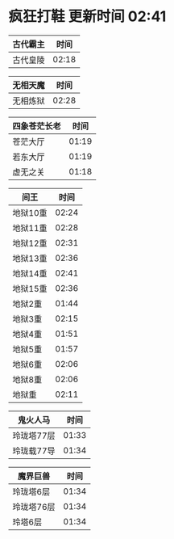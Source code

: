 # 疯狂打鞋 更新时间 02:41

| 古代霸主   | 时间    |
|--------|-------|
| 古代皇陵 | 02:18 |

| 无相天魔   | 时间    |
|--------|-------|
| 无相炼狱 | 02:28 |

| 四象苍茫长老   | 时间    |
|--------|-------|
| 苍茫大厅 | 01:19 |
| 若东大厅 | 01:19 |
| 虚无之关 | 01:18 |

| 间王   | 时间    |
|--------|-------|
| 地狱10重 | 02:24 |
| 地狱11重 | 02:28 |
| 地狱12重 | 02:31 |
| 地狱13重 | 02:36 |
| 地狱14重 | 02:41 |
| 地狱15重 | 02:36 |
| 地狱2重 | 01:44 |
| 地狱3重 | 02:15 |
| 地狱4重 | 01:51 |
| 地狱5重 | 01:57 |
| 地狱6重 | 02:06 |
| 地狱8重 | 02:06 |
| 地狱重 | 02:11 |

| 鬼火人马   | 时间    |
|--------|-------|
| 玲珑塔77层 | 01:33 |
| 玲珑载77导 | 01:34 |

| 魔界巨兽   | 时间    |
|--------|-------|
| 玲珑塔6层 | 01:34 |
| 玲珑塔76层 | 01:34 |
| 玲塔6层 | 01:34 |